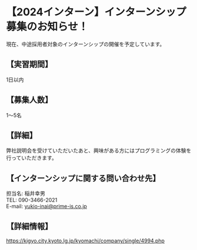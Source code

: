 # 【2024インターン】インターンシップ募集のお知らせ！

現在、中途採用者対象のインターンシップの開催を予定しています。

## 【実習期間】
1日以内

## 【募集人数】
1～5名

## 【詳細】
弊社説明会を受けていただいたあと、興味がある方にはプログラミングの体験を行っていただきます。

## 【インターンシップに関する問い合わせ先】
担当名: 稲井幸男  
TEL: 090-3466-2021  
E-mail: yukio-inai@prime-is.co.jp

## 【詳細情報】
https://kigyo.city.kyoto.lg.jp/kyomachi/company/single/4994.php
